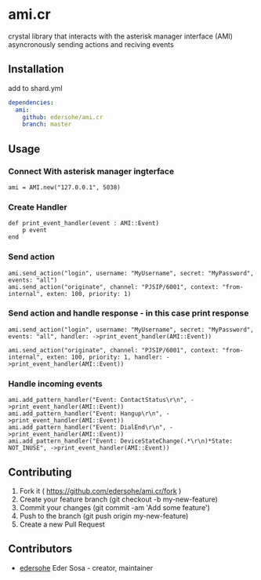 # ami.cr

crystal library that interacts with the asterisk manager interface (AMI) asyncronously sending actions and reciving events

## Installation

add to shard.yml

```yml
dependencies:
  ami:
    github: edersohe/ami.cr
    branch: master
```

## Usage

### Connect With asterisk manager ingterface

```crystal
ami = AMI.new("127.0.0.1", 5038)
```

### Create Handler

```
def print_event_handler(event : AMI::Event)
    p event
end
```

### Send action

```crystal
ami.send_action("login", username: "MyUsername", secret: "MyPassword", events: "all")
ami.send_action("originate", channel: "PJSIP/6001", context: "from-internal", exten: 100, priority: 1)
```

### Send action and handle response - in this case print response

```crystal
ami.send_action("login", username: "MyUsername", secret: "MyPassword", events: "all", handler: ->print_event_handler(AMI::Event))

ami.send_action("originate", channel: "PJSIP/6001", context: "from-internal", exten: 100, priority: 1, handler: ->print_event_handler(AMI::Event))
```

### Handle incoming events

```crystal
ami.add_pattern_handler("Event: ContactStatus\r\n", ->print_event_handler(AMI::Event))
ami.add_pattern_handler("Event: Hangup\r\n", ->print_event_handler(AMI::Event))
ami.add_pattern_handler("Event: DialEnd\r\n", ->print_event_handler(AMI::Event))
ami.add_pattern_handler("Event: DeviceStateChange(.*\r\n)*State: NOT_INUSE", ->print_event_handler(AMI::Event))
```

## Contributing

1. Fork it ( https://github.com/edersohe/ami.cr/fork )
2. Create your feature branch (git checkout -b my-new-feature)
3. Commit your changes (git commit -am 'Add some feature')
4. Push to the branch (git push origin my-new-feature)
5. Create a new Pull Request

## Contributors

- [edersohe](https://github.com/edersohe) Eder Sosa - creator, maintainer
